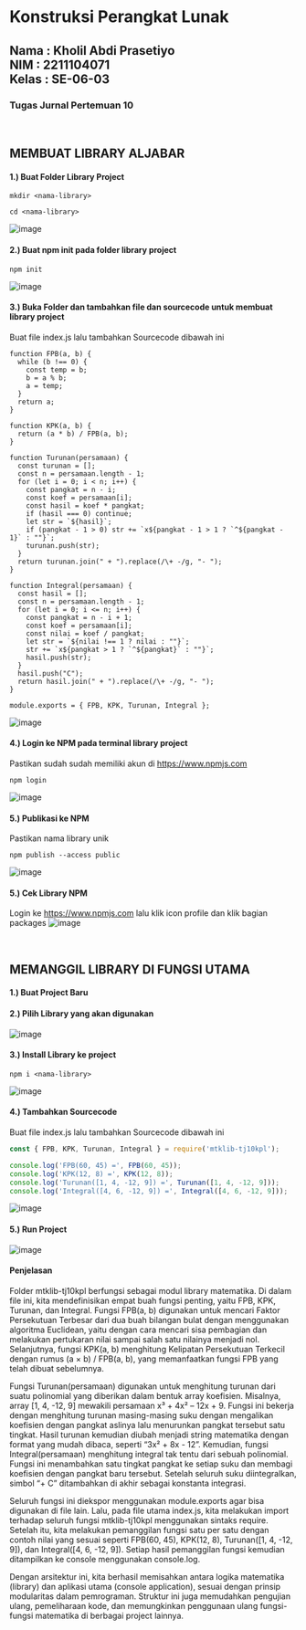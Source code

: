 <h1>Konstruksi Perangkat Lunak</h1>
<h2>Nama : Kholil Abdi Prasetiyo<br>NIM : 2211104071<br>Kelas : SE-06-03</h2>
<h3>Tugas Jurnal Pertemuan 10</h3>

<br>

## MEMBUAT LIBRARY ALJABAR
#### 1.) Buat Folder Library Project
```
mkdir <nama-library>
```
```
cd <nama-library>
```
![image](https://github.com/user-attachments/assets/13cfbcc4-eab0-4139-8cf4-eb5f5223257c)

#### 2.) Buat npm init pada folder library project
```
npm init
```
![image](https://github.com/user-attachments/assets/6a4fc38d-793c-433a-9761-38307a8ff4d6)

#### 3.) Buka Folder dan tambahkan file dan sourcecode untuk membuat library project
Buat file index.js lalu tambahkan Sourcecode dibawah ini
```
function FPB(a, b) {
  while (b !== 0) {
    const temp = b;
    b = a % b;
    a = temp;
  }
  return a;
}

function KPK(a, b) {
  return (a * b) / FPB(a, b);
}

function Turunan(persamaan) {
  const turunan = [];
  const n = persamaan.length - 1;
  for (let i = 0; i < n; i++) {
    const pangkat = n - i;
    const koef = persamaan[i];
    const hasil = koef * pangkat;
    if (hasil === 0) continue;
    let str = `${hasil}`;
    if (pangkat - 1 > 0) str += `x${pangkat - 1 > 1 ? `^${pangkat - 1}` : ""}`;
    turunan.push(str);
  }
  return turunan.join(" + ").replace(/\+ -/g, "- ");
}

function Integral(persamaan) {
  const hasil = [];
  const n = persamaan.length - 1;
  for (let i = 0; i <= n; i++) {
    const pangkat = n - i + 1;
    const koef = persamaan[i];
    const nilai = koef / pangkat;
    let str = `${nilai !== 1 ? nilai : ""}`;
    str += `x${pangkat > 1 ? `^${pangkat}` : ""}`;
    hasil.push(str);
  }
  hasil.push("C");
  return hasil.join(" + ").replace(/\+ -/g, "- ");
}

module.exports = { FPB, KPK, Turunan, Integral };
```
![image](https://github.com/user-attachments/assets/7fd0c6b8-5a33-40dc-87f2-eb2a80c76314)

#### 4.) Login ke NPM pada terminal library project
Pastikan sudah sudah memiliki akun di https://www.npmjs.com
```
npm login
```
![image](https://github.com/user-attachments/assets/a12465c6-1e61-4e4e-9d81-a8071b10dcce)

#### 5.) Publikasi ke NPM
Pastikan nama library unik
```
npm publish --access public
```
![image](https://github.com/user-attachments/assets/5afd7ee4-166b-4fec-ab72-c4412da0bf09)

#### 5.) Cek Library NPM
Login ke https://www.npmjs.com lalu klik icon profile dan klik bagian packages
![image](https://github.com/user-attachments/assets/7267bf67-79c4-4964-b835-9dc7c5010e8c)

<br>

## MEMANGGIL LIBRARY DI FUNGSI UTAMA
#### 1.) Buat Project Baru

#### 2.) Pilih Library yang akan digunakan
![image](https://github.com/user-attachments/assets/bf4ec552-0eec-4d07-8d50-d285a1ac81fb)

#### 3.) Install Library ke project
```
npm i <nama-library>
```
![image](https://github.com/user-attachments/assets/ccc6cd35-f1ad-4858-b11e-4fa54306b669)

#### 4.) Tambahkan Sourcecode
Buat file index.js lalu tambahkan Sourcecode dibawah ini
```js
const { FPB, KPK, Turunan, Integral } = require('mtklib-tj10kpl');

console.log('FPB(60, 45) =', FPB(60, 45));
console.log('KPK(12, 8) =', KPK(12, 8));
console.log('Turunan([1, 4, -12, 9]) =', Turunan([1, 4, -12, 9]));
console.log('Integral([4, 6, -12, 9]) =', Integral([4, 6, -12, 9]));
```
![image](https://github.com/user-attachments/assets/90efb94e-b2f6-4393-8671-7b44467c7811)

#### 5.) Run Project
![image](https://github.com/user-attachments/assets/6ab26c2d-1e88-4f43-b063-4c565976009a)

#### Penjelasan
Folder mtklib-tj10kpl berfungsi sebagai modul library matematika. Di dalam file ini, kita mendefinisikan empat buah fungsi penting, yaitu FPB, KPK, Turunan, dan Integral. Fungsi FPB(a, b) digunakan untuk mencari Faktor Persekutuan Terbesar dari dua buah bilangan bulat dengan menggunakan algoritma Euclidean, yaitu dengan cara mencari sisa pembagian dan melakukan pertukaran nilai sampai salah satu nilainya menjadi nol. Selanjutnya, fungsi KPK(a, b) menghitung Kelipatan Persekutuan Terkecil dengan rumus (a × b) / FPB(a, b), yang memanfaatkan fungsi FPB yang telah dibuat sebelumnya.

Fungsi Turunan(persamaan) digunakan untuk menghitung turunan dari suatu polinomial yang diberikan dalam bentuk array koefisien. Misalnya, array \[1, 4, -12, 9] mewakili persamaan x³ + 4x² – 12x + 9. Fungsi ini bekerja dengan menghitung turunan masing-masing suku dengan mengalikan koefisien dengan pangkat aslinya lalu menurunkan pangkat tersebut satu tingkat. Hasil turunan kemudian diubah menjadi string matematika dengan format yang mudah dibaca, seperti “3x² + 8x - 12”. Kemudian, fungsi Integral(persamaan) menghitung integral tak tentu dari sebuah polinomial. Fungsi ini menambahkan satu tingkat pangkat ke setiap suku dan membagi koefisien dengan pangkat baru tersebut. Setelah seluruh suku diintegralkan, simbol “+ C” ditambahkan di akhir sebagai konstanta integrasi.

Seluruh fungsi ini diekspor menggunakan module.exports agar bisa digunakan di file lain. Lalu, pada file utama index.js, kita melakukan import terhadap seluruh fungsi mtklib-tj10kpl menggunakan sintaks require. Setelah itu, kita melakukan pemanggilan fungsi satu per satu dengan contoh nilai yang sesuai seperti FPB(60, 45), KPK(12, 8), Turunan(\[1, 4, -12, 9]), dan Integral(\[4, 6, -12, 9]). Setiap hasil pemanggilan fungsi kemudian ditampilkan ke console menggunakan console.log.

Dengan arsitektur ini, kita berhasil memisahkan antara logika matematika (library) dan aplikasi utama (console application), sesuai dengan prinsip modularitas dalam pemrograman. Struktur ini juga memudahkan pengujian ulang, pemeliharaan kode, dan memungkinkan penggunaan ulang fungsi-fungsi matematika di berbagai project lainnya.

